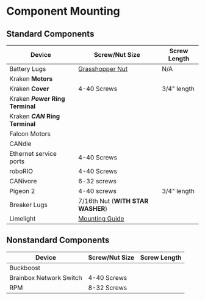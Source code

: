 # Component Mounting

## Standard Components

| Device                           | Screw/Nut Size                                                                                 | Screw Length |
| -------------------------------- | ---------------------------------------------------------------------------------------------- | ------------ |
| Battery Lugs                     | [Grasshopper Nut](https://www.thethriftybot.com/products/grasshopper-nut)                      | N/A          |
| Kraken **Motors**                |                                                                                                |              |
| Kraken **Cover**                 | 4-40 Screws                                                                                    | 3/4" length  |
| Kraken ***Power* Ring Terminal** |                                                                                                |              |
| Kraken ***CAN* Ring Terminal**   |                                                                                                |              |
| Falcon Motors                    |                                                                                                |              |
| CANdle                           |                                                                                                |              |
| Ethernet service ports           | 4-40 Screws                                                                                    |              |
| roboRIO                          | 4-40 Screws                                                                                    |              |
| CANivore                         | 6-32 screws                                                                                    |              |
| Pigeon 2                         | 4-40 screws                                                                                    | 3/4" length  |
| Breaker Lugs                     | 7/16th Nut (**WITH STAR WASHER**)                                                              |              |
| Limelight                        | [Mounting Guide](https://docs.limelightvision.io/docs/docs-limelight/getting-started/mounting) |              |

## Nonstandard Components

| Device                           | Screw/Nut Size                                                            | Screw Length |
| -------------------------------- | ------------------------------------------------------------------------- | ------------ |
| Buckboost                        |                                                                           |              |
| Brainbox Network Switch          | 4-40 Screws                                                               |              |
| RPM                              | 8-32 Screws                                                               |              |

